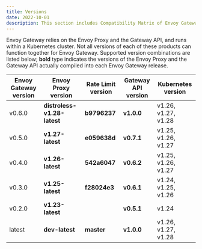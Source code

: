 ```yaml
---
title: Versions
date: 2022-10-01
description: This section includes Compatibility Matrix of Envoy Gateway.
---
```


Envoy Gateway relies on the Envoy Proxy and the Gateway API, and runs
within a Kubernetes cluster. Not all versions of each of these products
can function together for Envoy Gateway. Supported version combinations
are listed below; **bold** type indicates the versions of the Envoy
Proxy and the Gateway API actually compiled into each Envoy Gateway
release.

| Envoy Gateway version | Envoy Proxy version | Rate Limit version | Gateway API version | Kubernetes version  |
| --------------------- | ------------------- | ------------------ | ------------------- | ------------------- |
| v0.6.0                | **distroless-v1.28-latest** | **b9796237** | **v1.0.0**        | v1.26, v1.27, v1.28 |
| v0.5.0                | **v1.27-latest**    | **e059638d**       | **v0.7.1**          | v1.25, v1.26, v1.27 |
| v0.4.0                | **v1.26-latest**    | **542a6047**       | **v0.6.2**          | v1.25, v1.26, v1.27 |
| v0.3.0                | **v1.25-latest**    | **f28024e3**       | **v0.6.1**          | v1.24, v1.25, v1.26 |
| v0.2.0                | **v1.23-latest**    |                    | **v0.5.1**          | v1.24               |
| latest                | **dev-latest**      | **master**         | **v1.0.0**          | v1.26, v1.27, v1.28 |
